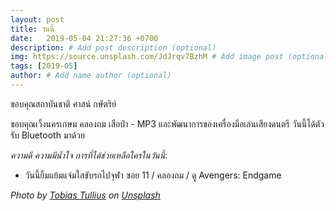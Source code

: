 ```yaml
---
layout: post
title: วันนี้
date:   2019-05-04 21:27:36 +0700
description: # Add post description (optional)
img: https://source.unsplash.com/JdJrqv7BzhM # Add image post (optional)
tags: [2019-05]
author: # Add name author (optional)
---
```

ขอบคุณสถาบันชาติ ศาสน์ กษัตริย์

ขอบคุณเวิ้งนครเกษม คลองถม เสือป่า - MP3 และพัฒนาการของเครื่องมือเล่นเสียงดนตรี วันนี้ได้ตัวรับ Bluetooth มาด้วย <i class="fa fa-child" style="color:plum"></i>

*ความดี ความมีน้ำใจ การที่ได้ช่วยเหลือใครในวันนี้*:
- วันนี้ยิ้มแย้มแจ่มใสขับรถไปจุฬา ซอย 11 / คลองถม / ดู Avengers: Endgame

*Photo by [Tobias Tullius](https://unsplash.com/@tobiastu) on [Unsplash](https://unsplash.com)*
